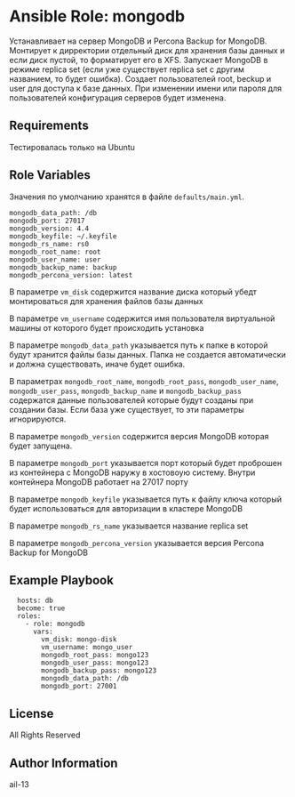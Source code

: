 # Ansible Role: mongodb

Устанавливает на сервер MongoDB и Percona Backup for MongoDB. Монтирует к дирректории отдельный диск для хранения базы данных и если диск пустой, то форматирует его в XFS. Запускает MongoDB в режиме replica set (если уже существует replica set с другим названием, то будет ошибка). Создает пользователей root, beckup и user для доступа к базе данных. При изменении имени или пароля для пользователей конфигурация серверов будет изменена.

## Requirements

Тестировалась только на Ubuntu

## Role Variables

Значения по умолчанию хранятся в файле `defaults/main.yml`.

    mongodb_data_path: /db
    mongodb_port: 27017
    mongodb_version: 4.4
    mongodb_keyfile: ~/.keyfile
    mongodb_rs_name: rs0
    mongodb_root_name: root
    mongodb_user_name: user
    mongodb_backup_name: backup
    mongodb_percona_version: latest

В параметре `vm_disk` содержится название диска который убедт монтироваться для хранения файлов базы данных

В параметре `vm_username` содержится имя пользователя виртуальной машины от которого будет происходить установка

В параметре `mongodb_data_path` указывается путь к папке в которой будут хранится файлы базы данных. Папка не создается автоматически и должна существовать, иначе будет ошибка.

В параметрах `mongodb_root_name`, `mongodb_root_pass`, `mongodb_user_name`, `mongodb_user_pass`, `mongodb_backup_name` и `mongodb_backup_pass` содержатся данные пользователей которые будут созданы при создании базы. Если база уже существует, то эти параметры игнорируются.

В параметре `mongodb_version` содержится версия MongoDB которая будет запущена.

В параметре `mongodb_port` указывается порт который будет проброшен из контейнера с MongoDB наружу в хостовоую систему. Внутри контейнера MongoDB работает на 27017 порту

В параметре `mongodb_keyfile` указывается путь к файлу ключа который будет использоваться для авторизации в кластере MongoDB

В параметре `mongodb_rs_name` указывается название replica set

В параметре `mongodb_percona_version` указывается версия Percona Backup for MongoDB

## Example Playbook

      hosts: db
      become: true
      roles:
        - role: mongodb
          vars:
            vm_disk: mongo-disk
            vm_username: mongo_user
            mongodb_root_pass: mongo123
            mongodb_user_pass: mongo123
            mongodb_backup_pass: mongo123
            mongodb_data_path: /db
            mongodb_port: 27001

## License

All Rights Reserved

## Author Information

ail-13

